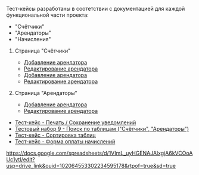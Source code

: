 Тест-кейсы разработаны в соотетствии с документацией для каждой функциональной части проекта:

- "Счётчики"
- "Арендаторы"
- "Начисления"

1. Страница "Счётчики"
   - <a target="_blank" href="https://docs.google.com/spreadsheets/d/1t2ycTAZHLR3j_cuQvnG9Y6CsbZ3t41GG/edit#gid=2141974348">Добавление арендатора</a>
   - <a href="https://docs.google.com/spreadsheets/d/1t2ycTAZHLR3j_cuQvnG9Y6CsbZ3t41GG/edit#gid=2141974348">Редактирование арендатора</a>
   - <a href="https://docs.google.com/spreadsheets/d/1t2ycTAZHLR3j_cuQvnG9Y6CsbZ3t41GG/edit#gid=2141974348">Добавление арендатора</a>
   - <a href="https://docs.google.com/spreadsheets/d/1t2ycTAZHLR3j_cuQvnG9Y6CsbZ3t41GG/edit#gid=2141974348">Редактирование арендатора</a>

2. Страница "Арендаторы"
   - <a href="https://docs.google.com/spreadsheets/d/1t2ycTAZHLR3j_cuQvnG9Y6CsbZ3t41GG/edit#gid=2141974348">Добавление арендатора</a>
   - <a href="https://docs.google.com/spreadsheets/d/1t2ycTAZHLR3j_cuQvnG9Y6CsbZ3t41GG/edit#gid=2141974348">Редактирование арендатора</a>

- <a href="https://docs.google.com/spreadsheets/d/1YozX_Q-zIPp_7kDe05VwsElQ--0xujVJ/edit?usp=drive_link&ouid=102064553302234595178&rtpof=true&sd=true">Тест-кейс - Печать / Сохранение уведомлений</a>
- <a href="https://docs.google.com/spreadsheets/d/12TBQ_BeQrFaZ1ThKMQtYh-vdeCOrqJkT/edit?usp=drive_link&ouid=102064553302234595178&rtpof=true&sd=true">Тестовый набор 9 - Поиск по таблицам ("Счётчики", "Арендаторы")</a>
- <a href="https://docs.google.com/spreadsheets/d/1VImL_uyHGENAJAlxgjA6kVCOoAUc1ytI/edit?usp=drive_link&ouid=102064553302234595178&rtpof=true&sd=true">Тест-кейс - Сортировка таблиц</a>
- <a href="https://docs.google.com/spreadsheets/d/16Uto5alxLT8w_nVVsxXvTeNlMijRo3nb/edit?usp=drive_link&ouid=102064553302234595178&rtpof=true&sd=true">Тест-кейс - Форма оплаты начислений</a>

https://docs.google.com/spreadsheets/d/1VImL_uyHGENAJAlxgjA6kVCOoAUc1ytI/edit?usp=drive_link&ouid=102064553302234595178&rtpof=true&sd=true


